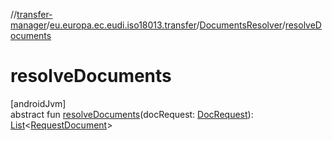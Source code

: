 //[transfer-manager](../../../index.md)/[eu.europa.ec.eudi.iso18013.transfer](../index.md)/[DocumentsResolver](index.md)/[resolveDocuments](resolve-documents.md)

# resolveDocuments

[androidJvm]\
abstract fun [resolveDocuments](resolve-documents.md)(docRequest: [DocRequest](../-doc-request/index.md)): [List](https://kotlinlang.org/api/latest/jvm/stdlib/kotlin.collections/-list/index.html)&lt;[RequestDocument](../-request-document/index.md)&gt;
